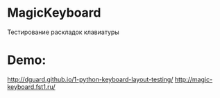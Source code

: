 MagicKeyboard
================================
Тестирование раскладок клавиатуры

# Demo: 
http://dguard.github.io/1-python-keyboard-layout-testing/
http://magic-keyboard.fst1.ru/
